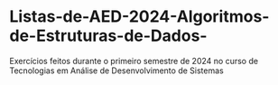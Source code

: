 # Listas-de-AED-2024-Algoritmos-de-Estruturas-de-Dados-
Exercícios feitos durante o primeiro semestre de 2024 no curso de Tecnologias em Análise de Desenvolvimento de Sistemas
